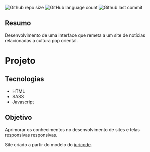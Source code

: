 ![Github repo size](https://img.shields.io/github/repo-size/uitalorss/site-naped)
![GitHub language count](https://img.shields.io/github/languages/count/uitalorss/site-naped)
![Github last commit](https://img.shields.io/github/last-commit/uitalorss/site-naped)

## Resumo

Desenvolvimento de uma interface que remeta a um site de notícias relacionadas a cultura pop oriental.

# Projeto

## Tecnologias

- HTML
- SASS
- Javascript

## Objetivo

Aprimorar os conhecimentos no desenvolvimento de sites e telas responsivas responsivas.

Site criado a partir do modelo do [iuricode](https://github.com/iuricode).
